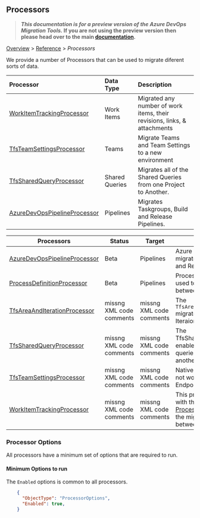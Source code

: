 ## Processors

>**_This documentation is for a preview version of the Azure DevOps Migration Tools._ If you are not using the preview version then please head over to the main [documentation](https://nkdagility.github.io/azure-devops-migration-tools).**

[Overview](.././index.md) > [Reference](../index.md) > *Processors*

We provide a number of Processors that can be used to migrate diferent sorts of data.

| Processor                                                         | Data Type      | Description                                                              |
| :---------------------------------------------------------------- | :------------- | :----------------------------------------------------------------------- |
| [WorkItemTrackingProcessor](./WorkItemTrackingProcessor.md)       | Work Items     | Migrated any number of work items, their revisions, links, & attachments |
| [TfsTeamSettingsProcessor](./TfsTeamSettingsProcessor.md)         | Teams          | Migrate Teams and Team Settings to a new environment                     |
| [TfsSharedQueryProcessor](./TfsSharedQueryProcessor.md)           | Shared Queries | Migrates all of the Shared Queries from one Project to Another.          |
| [AzureDevOpsPipelineProcessor](./AzureDevOpsPipelineProcessor.md) | Pipelines      | Migrates Taskgroups, Build and Release Pipelines.                        |

| Processors | Status | Target    | Usage                              |
|------------------------|---------|---------|------------------------------------------|
| [AzureDevOpsPipelineProcessor](/docs/Reference/v2/Processors/AzureDevOpsPipelineProcessor.md) | Beta | Pipelines | Azure DevOps Processor that migrates Taskgroups, Build- and Release Pipelines. |
| [ProcessDefinitionProcessor](/docs/Reference/v2/Processors/ProcessDefinitionProcessor.md) | Beta | Pipelines | Process definition processor used to keep processes between two orgs in sync |
| [TfsAreaAndIterationProcessor](/docs/Reference/v2/Processors/TfsAreaAndIterationProcessor.md) | missng XML code comments | missng XML code comments | The `TfsAreaAndIterationProcessor` migrates all of the Area nd Iteraion paths. |
| [TfsSharedQueryProcessor](/docs/Reference/v2/Processors/TfsSharedQueryProcessor.md) | missng XML code comments | missng XML code comments | The TfsSharedQueryProcessor enabled you to migrate queries from one locatio nto another. |
| [TfsTeamSettingsProcessor](/docs/Reference/v2/Processors/TfsTeamSettingsProcessor.md) | missng XML code comments | missng XML code comments | Native TFS Processor, does not work with any other Endpoints. |
| [WorkItemTrackingProcessor](/docs/Reference/v2/Processors/WorkItemTrackingProcessor.md) | missng XML code comments | missng XML code comments | This processor is intended, with the aid of [ProcessorEnrichers](../ProcessorEnrichers/index.md), to allow the migration of Work Items between two [Endpoints](../Endpoints/index.md). |


### Processor Options

 All processors have a minimum set of options that are required to run. 

#### Minimum Options to run
The `Enabled` options is common to all processors.


```JSON
    {
      "ObjectType": "ProcessorOptions",
      "Enabled": true,
    }
```